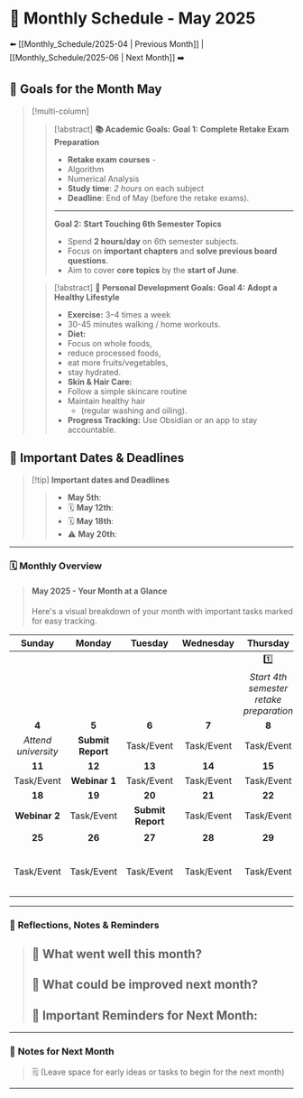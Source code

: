 # 📅 Monthly Schedule - May 2025
⬅️ [[Monthly_Schedule/2025-04 | Previous Month]] | [[Monthly_Schedule/2025-06 | Next Month]] ➡️

## 🎯 **Goals for the Month May**

>[!multi-column]
>
>>[!abstract] **📚 Academic Goals:**
>> **Goal 1:** **Complete Retake Exam Preparation**
>> - **Retake exam courses** -
>> 	- Algorithm
>> 	- Numerical Analysis
>> - **Study time**: *2 hours* on each subject
>> - **Deadline**: End of May (before the retake exams).
>> ---
>> **Goal 2:** **Start Touching 6th Semester Topics**
>> - Spend **2 hours/day** on 6th semester subjects.
>> - Focus on **important chapters** and **solve previous board questions**.
>> - Aim to cover **core topics** by the **start of June**.
> 
>>[!abstract] **🧘 Personal Development Goals:**
>> **Goal 4:** **Adopt a Healthy Lifestyle**  
>> - **Exercise:** 3–4 times a week 
>> 	- 30-45 minutes walking / home workouts.
>> - **Diet:** 
>> 	- Focus on whole foods, 
>> 	- reduce processed foods, 
>> 	- eat more fruits/vegetables,
>> 	- stay hydrated.
>> - **Skin & Hair Care:** 
>> 	- Follow a simple skincare routine
>> 	- Maintain healthy hair 
>> 		- (regular washing and oiling).
>> - **Progress Tracking:** Use Obsidian or an app to stay accountable.



## 📌 **Important Dates & Deadlines**

>[!tip] **Important dates and Deadlines**
>> - **May 5th**:  
>> - 🗓️ **May 12th**:  
>> - 🗓️ **May 18th**:  
>> - ⚠️ **May 20th**:  

---

### 🗓️ **Monthly Overview**
> #### **May 2025 - Your Month at a Glance**
> 
> Here's a visual breakdown of your month with important tasks marked for easy tracking.

|       Sunday        |      Monday       |      Tuesday      | Wednesday  |                Thursday                 |             Friday             |                 Saturday                 |
| :-----------------: | :---------------: | :---------------: | :--------: | :-------------------------------------: | :----------------------------: | :--------------------------------------: |
|                     |                   |                   |            |                   1️⃣                   |              2️⃣               |                   3️⃣                    |
|                     |                   |                   |            | *Start 4th semester retake preparation* | *complete algorithm chapter-1* |                Task/Event                |
|        **4**        |       **5**       |       **6**       |   **7**    |                  **8**                  |             **9**              |                  **10**                  |
| *Attend university* | **Submit Report** |    Task/Event     | Task/Event |               Task/Event                |           Task/Event           |                Task/Event                |
|       **11**        |      **12**       |      **13**       |   **14**   |                 **15**                  |             **16**             |                  **17**                  |
|     Task/Event      |   **Webinar 1**   |    Task/Event     | Task/Event |               Task/Event                |           Task/Event           |                Task/Event                |
|       **18**        |      **19**       |      **20**       |   **21**   |                 **22**                  |             **23**             |                  **24**                  |
|    **Webinar 2**    |    Task/Event     | **Submit Report** | Task/Event |               Task/Event                |           Task/Event           |                Task/Event                |
|       **25**        |      **26**       |      **27**       |   **28**   |                 **29**                  |             **30**             |                  3️⃣1️⃣                  |
|     Task/Event      |    Task/Event     |    Task/Event     | Task/Event |               Task/Event                |           Task/Event           | *End of 4th semester retake preparation* |

---

### 🧠 **Reflections, Notes & Reminders**
> 📝 **What went well this month?**  
> - 
>  
> 📝 **What could be improved next month?**  
> - 
>  
> 🚨 **Important Reminders for Next Month:**  
> - 

---

### 📝 **Notes for Next Month**
> 🗒️ (Leave space for early ideas or tasks to begin for the next month)

---